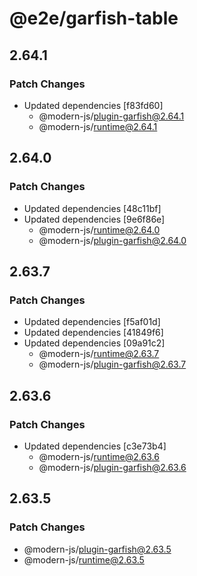 # @e2e/garfish-table

## 2.64.1

### Patch Changes

- Updated dependencies [f83fd60]
  - @modern-js/plugin-garfish@2.64.1
  - @modern-js/runtime@2.64.1

## 2.64.0

### Patch Changes

- Updated dependencies [48c11bf]
- Updated dependencies [9e6f86e]
  - @modern-js/runtime@2.64.0
  - @modern-js/plugin-garfish@2.64.0

## 2.63.7

### Patch Changes

- Updated dependencies [f5af01d]
- Updated dependencies [41849f6]
- Updated dependencies [09a91c2]
  - @modern-js/runtime@2.63.7
  - @modern-js/plugin-garfish@2.63.7

## 2.63.6

### Patch Changes

- Updated dependencies [c3e73b4]
  - @modern-js/runtime@2.63.6
  - @modern-js/plugin-garfish@2.63.6

## 2.63.5

### Patch Changes

- @modern-js/plugin-garfish@2.63.5
- @modern-js/runtime@2.63.5
